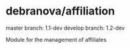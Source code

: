 debranova/affiliation
=====================

master branch: 1.1-dev
develop branch: 1.2-dev

Module for the management of affiliates